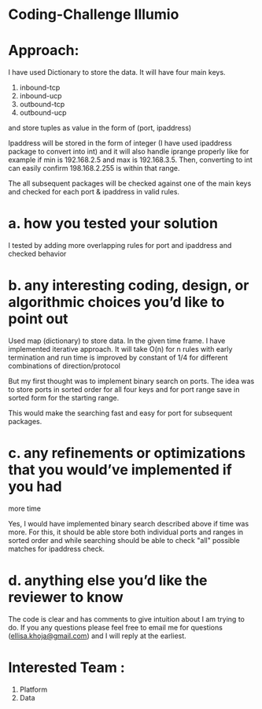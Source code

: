 # Coding-Challenge Illumio

# Approach:

I have used Dictionary to store the data. It will have four main keys. 
1) inbound-tcp
2) inbound-ucp
3) outbound-tcp
4) outbound-ucp

and store tuples as value in the form of (port, ipaddress)

Ipaddress will be stored in the form of integer (I have used ipaddress package to convert into int) and it will also handle iprange properly like for example if min is 192.168.2.5 and max is 192.168.3.5. Then, converting to int can easily confirm 198.168.2.255 is within that range.

The all subsequent packages will be checked against one of the main keys and checked for each port & ipaddress in valid rules.



# a. how you tested your solution

I tested by adding more overlapping rules for port and ipaddress and  checked behavior

# b. any interesting coding, design, or algorithmic choices you’d like to point out

Used map (dictionary) to store data. In the given time frame. I have implemented iterative approach. It will take O(n) for n rules with early termination and run time is improved by constant of 1/4 for different combinations of direction/protocol


But my first thought was to implement binary search on ports. The idea was to store ports in sorted order for all four keys and for port range save in sorted form for the starting range. 



This would make the searching fast and easy for port for subsequent packages.

# c. any refinements or optimizations that you would’ve implemented if you had
more time

Yes, I would have implemented binary search described above if time was more. For this, it should be able store both individual ports and ranges in sorted order and while searching should be able to check "all" possible matches for ipaddress check. 

# d. anything else you’d like the reviewer to know

The code is clear and has comments to give intuition about I am trying to do. If you any questions please feel free to email me for questions (ellisa.khoja@gmail.com) and I will reply at the earliest.

# Interested Team :
1) Platform
2) Data

